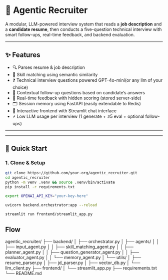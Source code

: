 # 🧠 Agentic Recruiter

A modular, LLM-powered interview system that reads a **job description** and a **candidate resume**, then conducts a five-question technical interview with smart follow-ups, real-time feedback, and backend evaluation.

---

## ✨ Features

- 🔍 Parses resume & job description
- 🧠 Skill matching using semantic similarity
- ❓ Technical interview questions powered GPT-4o-mini(or any llm of your choice)
- 🔁 Contextual follow-up questions based on candidate’s answers
- 📝 Real-time feedback with hidden scoring (stored server-side)
- 🗂️ Session memory using FastAPI (easily extendable to Redis)
- 💬 Interactive frontend with Streamlit chat interface
- ⚡ Low LLM usage per interview (1 generate + ≤5 eval + optional follow-ups)

---


---

## 🚀 Quick Start

### 1. Clone & Setup

```bash
git clone https://github.com/your-org/agentic_recruiter.git
cd agentic_recruiter
python -m venv .venv && source .venv/bin/activate
pip install -r requirements.txt
```
```bash
export OPENAI_API_KEY="your-key-here"
```

```bash
uvicorn backend.orchestrator:app --reload
```

```bash
streamlit run frontend/streamlit_app.py
```

## Flow
agentic_recruiter/
├── backend/
│   ├── orchestrator.py
│   ├── agents/
│   │   ├── input_agent.py
│   │   ├── skill_matching_agent.py
│   │   ├── planner_agent.py
│   │   ├── question_generator_agent.py
│   │   ├── evaluator_agent.py
│   │   └── memory_agent.py
│   └── utils/
│       ├── resume_parser.py
│       ├── jd_parser.py
│       ├── vector_db.py
│       └── llm_client.py
├── frontend/
│   └── streamlit_app.py
├── requirements.txt
└── README.md

